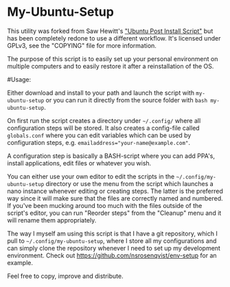 My-Ubuntu-Setup
===============

This utility was forked from Saw Hewitt's ["Ubuntu Post Install Script"](https://github.com/snwh/ubuntu-post-install) but has been completely redone to use a different workflow. It's licensed under GPLv3, see the "COPYING" file for more information.

The purpose of this script is to easily set up your personal environment on multiple computers and to easily restore it after a reinstallation of the OS.

#Usage:

Either download and install to your path and launch the script with `my-ubuntu-setup` or you can run it directly from the source folder with `bash my-ubuntu-setup`.

On first run the script creates a directory under `~/.config/` where all configuration steps will be stored. It also creates a config-file called `globals.conf` where you can edit variables which can be used by configuration steps, e.g. `emailaddress="your-name@example.com"`.

A configuration step is basically a BASH-script where you can add PPA's, install applications, edit files or whatever you wish.

You can either use your own editor to edit the scripts in the `~/.config/my-ubuntu-setup` directory or use the menu from the script which launches a nano instance whenever editing or creating steps. The latter is the preferred way since it will make sure that the files are correctly named and numbered. If you've been mucking around too much with the files outside of the script's editor, you can run "Reorder steps" from the "Cleanup" menu and it will rename them appropriately.

The way I myself am using this script is that I have a git repository, which I pull to `~/.config/my-ubuntu-setup`, where I store all my configurations and can simply clone the repository whenever I need to set up my development environment. Check out https://github.com/nsrosenqvist/env-setup for an example.

Feel free to copy, improve and distribute.
